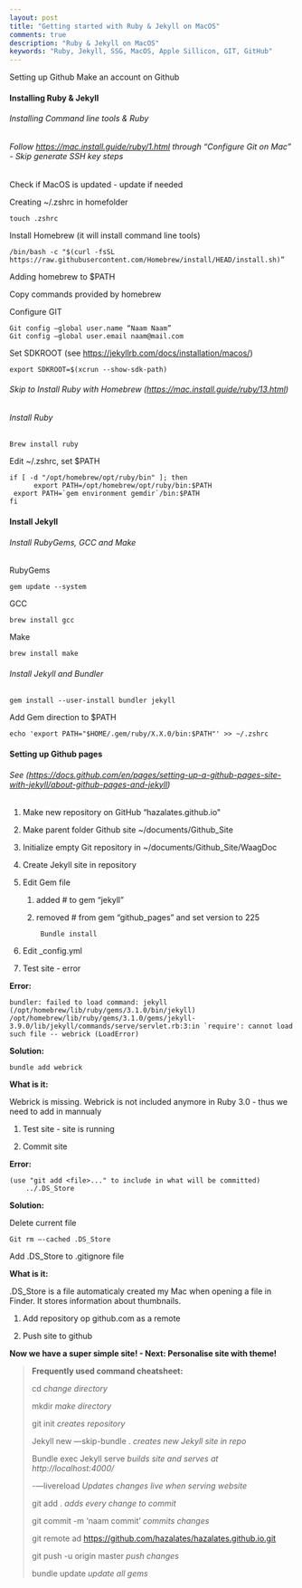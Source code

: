 ```yaml
---
layout: post
title: "Getting started with Ruby & Jekyll on MacOS"
comments: true
description: "Ruby & Jekyll on MacOS"
keywords: "Ruby, Jekyll, SSG, MacOS, Apple Sillicon, GIT, GitHub"
---
```


Setting up Github
Make an account on Github

#### Installing Ruby & Jekyll

###### Installing Command line tools & Ruby 

###### Follow https://mac.install.guide/ruby/1.html through “Configure Git on Mac” - Skip generate SSH key steps

Check if MacOS is updated - update if needed

Creating ~/.zshrc in homefolder 

    touch .zshrc

Install Homebrew (it will install command line tools)

    /bin/bash -c "$(curl -fsSL https://raw.githubusercontent.com/Homebrew/install/HEAD/install.sh)”

Adding homebrew to $PATH

Copy commands provided by homebrew

Configure GIT 

    Git config —global user.name “Naam Naam”
    Git config —global user.email naam@mail.com

Set SDKROOT (see https://jekyllrb.com/docs/installation/macos/)

    export SDKROOT=$(xcrun --show-sdk-path)

###### Skip to Install Ruby with Homebrew (https://mac.install.guide/ruby/13.html)

###### Install Ruby

    Brew install ruby

Edit ~/.zshrc, set $PATH

    if [ -d "/opt/homebrew/opt/ruby/bin" ]; then
    	  export PATH=/opt/homebrew/opt/ruby/bin:$PATH
     export PATH=`gem environment gemdir`/bin:$PATH
    fi

#### Install Jekyll

###### Install RubyGems, GCC and Make

RubyGems

    gem update --system

GCC

    brew install gcc

Make

    brew install make

###### Install Jekyll and Bundler

    gem install --user-install bundler jekyll

Add Gem direction to $PATH

    echo 'export PATH="$HOME/.gem/ruby/X.X.0/bin:$PATH"' >> ~/.zshrc


#### Setting up Github pages 

###### See (https://docs.github.com/en/pages/setting-up-a-github-pages-site-with-jekyll/about-github-pages-and-jekyll)

1. Make new repository on GitHub “hazalates.github.io"

1. Make parent folder Github site  ~/documents/Github_Site

1. Initialize empty Git repository in ~/documents/Github_Site/WaagDoc

1. Create Jekyll site in repository

1. Edit Gem file 

    1. added # to gem “jekyll”
    1. removed # from gem “github_pages” and set version to 225  
    
            Bundle install

1. Edit _config.yml 

1. Test site - error

**Error:**

    bundler: failed to load command: jekyll (/opt/homebrew/lib/ruby/gems/3.1.0/bin/jekyll)
    /opt/homebrew/lib/ruby/gems/3.1.0/gems/jekyll-3.9.0/lib/jekyll/commands/serve/servlet.rb:3:in `require': cannot load such file -- webrick (LoadError)
 
**Solution:**
    
    bundle add webrick

**What is it:**

Webrick is missing. Webrick is not included anymore in Ruby 3.0 - thus we need to add in mannualy 

1. Test site - site is running

1. Commit site

 **Error:**

    (use "git add <file>..." to include in what will be committed)
        ../.DS_Store

 **Solution:**

Delete current file 

    Git rm —-cached .DS_Store 

Add .DS_Store to .gitignore file

**What is it:**

.DS_Store is a file automaticaly created my Mac when opening a file in Finder. It stores information about thumbnails.

1. Add repository op github.com as a remote 

1. Push site to github

**Now we have a super simple site! - Next: Personalise site with theme!**

> **Frequently used command cheatsheet:**
>
> cd _change directory_
>
> mkdir _make directory_
>
> git init _creates repository_
>
> Jekyll new —skip-bundle . _creates new Jekyll site in repo_
>
> Bundle exec Jekyll serve _builds site and serves at http://localhost:4000/_
>
> -—livereload _Updates changes live when serving website_
>
> git add . _adds every change to commit_
>
> git commit -m ‘naam commit’ _commits changes_
>
> git remote ad https://github.com/hazalates/hazalates.github.io.git
>
> git push -u origin master _push changes_
>
> bundle update _update all gems_ 